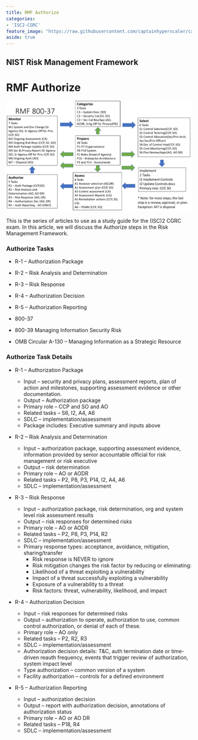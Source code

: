 ```yaml
---
title: RMF Authorize
categories:
- 'ISC2-CGRC'
feature_image: "https://raw.githubusercontent.com/captainhyperscaler/captainhyperscaler.github.io/main/images/2023/banner/banner%20logo_without_background.png"
aside: true
---
```


## NIST Risk Management Framework ##

# RMF Authorize #

![](/images/cgrc/rmf1.png)

This is the series of articles to use as a study guide for the (ISC)2 CGRC exam.  In this article, we will discuss the Authorize steps in the Risk Management Framework.

### Authorize Tasks ###

- R-1 – Authorization Package
- R-2 – Risk Analysis and Determination
- R-3 – Risk Response
- R-4 – Authorization Decision
- R-5 – Authorization Reporting

- 800-37
- 800-39 Managing Information Security Risk
- OMB Circular A-130 – Managing Information as a Strategic Resource


### Authorize Task Details ###

- R-1 – Authorization Package
  - Input – security and privacy plans, assessment reports, plan of action and milestones, supporting assessment evidence or other documentation.
  - Output – Authorization package
  - Primary role – CCP and SO and AO
  - Related tasks – S6, I2, A4, A6
  - SDLC – implementation/assessment
  - Package includes: Executive summary and inputs above

- R-2 – Risk Analysis and Determination
  - Input – authorization package, supporting assessment evidence, information provided by senior accountable official for risk management or risk executive
  - Output – risk determination
  - Primary role – AO or AODR
  - Related tasks – P2, P8, P3, P14, I2, A4, A6
  - SDLC – implementation/assessment

- R-3 – Risk Response
  - Input – authorization package, risk determination, org and system level risk assessment results
  - Output – risk responses for determined risks
  - Primary role – AO or AODR
  - Related tasks – P2, P8, P3, P14, R2
  - SDLC – implementation/assessment
  - Primary response types: acceptance, avoidance, mitigation, sharing/transfer
    - Risk response is NEVER to ignore
    - Risk mitigation changes the risk factor by reducing or eliminating:
    - Likelihood of a threat exploiting a vulnerability
    - Impact of a threat successfully exploiting a vulnerability
    - Exposure of a vulnerability to a threat
    - Risk factors: threat, vulnerability, likelihood, and impact

- R-4 – Authorization Decision
  - Input – risk responses for determined risks
  - Output – authorization to operate, authorization to use, common control authorization, or denial of each of these.
  - Primary role – AO only
  - Related tasks – P2, R2, R3
  - SDLC – implementation/assessment
  - Authorization decision details: T&C, auth termination date or time-driven reauth frequency, events that trigger review of authorization, system impact level
  - Type authorization – common version of a system
  - Facility authorization – controls for a defined environment

- R-5 – Authorization Reporting
  - Input – authorization decision
  - Output – report with authorization decision, annotations of authorization status
  - Primary role – AO or AO DR
  - Related tasks – P18, R4
  - SDLC – implementation/assessment

